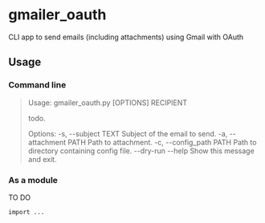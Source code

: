 # gmailer_oauth
CLI app to send emails (including attachments) using Gmail with OAuth

## Usage
### Command line

>Usage: gmailer_oauth.py [OPTIONS] RECIPIENT
>
>  todo.
>
>Options:
>  -s, --subject TEXT      Subject of the email to send.
>  -a, --attachment PATH   Path to attachment.
>  -c, --config_path PATH  Path to directory containing config file.
>  --dry-run
>  --help                  Show this message and exit.

### As a module
TO DO
```
import ...
```
